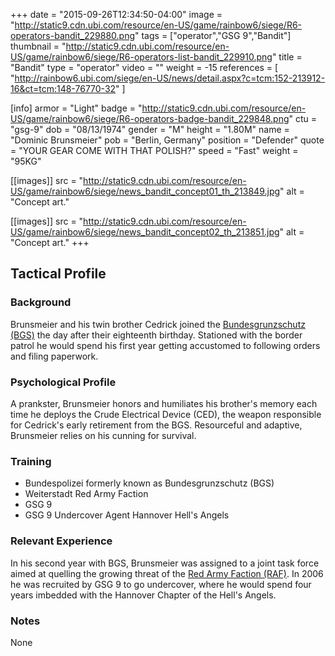 +++
date = "2015-09-26T12:34:50-04:00"
image = "http://static9.cdn.ubi.com/resource/en-US/game/rainbow6/siege/R6-operators-bandit_229880.png"
tags = ["operator","GSG 9","Bandit"]
thumbnail = "http://static9.cdn.ubi.com/resource/en-US/game/rainbow6/siege/R6-operators-list-bandit_229910.png"
title = "Bandit"
type = "operator"
video = ""
weight = -15
references = [
  "http://rainbow6.ubi.com/siege/en-US/news/detail.aspx?c=tcm:152-213912-16&ct=tcm:148-76770-32"
]

[info]
  armor = "Light"
  badge = "http://static9.cdn.ubi.com/resource/en-US/game/rainbow6/siege/R6-operators-badge-bandit_229848.png"
  ctu = "gsg-9"
  dob = "08/13/1974"
  gender = "M"
  height = "1.80M"
  name = "Dominic Brunsmeier"
  pob = "Berlin, Germany"
  position = "Defender"
  quote = "YOUR GEAR COME WITH THAT POLISH?"
  speed = "Fast"
  weight = "95KG"

[[images]]
  src = "http://static9.cdn.ubi.com/resource/en-US/game/rainbow6/siege/news_bandit_concept01_th_213849.jpg"
  alt = "Concept art."

[[images]]
  src = "http://static9.cdn.ubi.com/resource/en-US/game/rainbow6/siege/news_bandit_concept02_th_213851.jpg"
  alt = "Concept art."
+++

## Tactical Profile

### Background

Brunsmeier and his twin brother Cedrick joined the [Bundesgrunzschutz (BGS)](https://en.wikipedia.org/wiki/Federal_Police_(Germany)) the day after their eighteenth birthday. Stationed with the border patrol he would spend his first year getting accustomed to following orders and filing paperwork.

### Psychological Profile

A prankster, Brunsmeier honors and humiliates his brother's memory each time he deploys the Crude Electrical Device (CED), the weapon responsible for Cedrick's early retirement from the BGS. Resourceful and adaptive, Brunsmeier relies on his cunning for survival.

### Training

* Bundespolizei formerly known as Bundesgrunzschutz (BGS)
* Weiterstadt Red Army Faction
* GSG 9
* GSG 9 Undercover Agent Hannover Hell's Angels

### Relevant Experience

In his second year with BGS, Brunsmeier was assigned to a joint task force aimed at quelling the growing threat of the [Red Army Faction (RAF)](https://en.wikipedia.org/wiki/Red_Army_Faction). In 2006 he was recruited by GSG 9 to go undercover, where he would spend four years imbedded with the Hannover Chapter of the Hell's Angels.

### Notes

None
